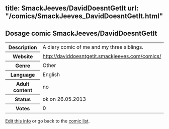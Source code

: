 title: SmackJeeves/DavidDoesntGetIt
url: "/comics/SmackJeeves_DavidDoesntGetIt.html"
---
Dosage comic SmackJeeves/DavidDoesntGetIt
-----------------------------------------

<p id="msg"></p>
<script type="text/javascript">
if (window.location.search === '?edit_info_mail=sent_ok') {
  var elem = document.getElementById("msg");
  elem.innerHTML = 'Edited information sucessfully sent for review, which is usually done daily. Thanks!';
  elem.className = 'ok';
}
</script>
<table class="comicinfo">
<tr>
<th>Description</th><td>A diary comic of me and my three siblings.</td>
</tr>
<tr>
<th>Website</th><td><a href="http://daviddoesntgetit.smackjeeves.com/comics/">http://daviddoesntgetit.smackjeeves.com/comics/</a></td>
</tr>
<tr>
<th>Genre</th><td>Other</td>
</tr>
<tr>
<th>Language</th><td>English</td>
</tr>
<tr>
<th>Adult content</th><td>no</td>
</tr>
<tr>
<th>Status</th><td>ok on 26.05.2013</td>
</tr>
<tr>
<th>Votes</th><td>0</td>
</tr>
</table>

[Edit this info](SmackJeeves_DavidDoesntGetIt_edit.html) or go back to the [comic list](../comic-index.html).
